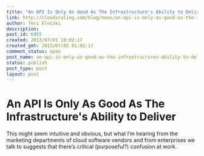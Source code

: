 ```yaml
---
title: "An API Is Only As Good As The Infrastructure's Ability to Deliver"
link: http://cloudscaling.com/blog/news/an-api-is-only-as-good-as-the-infrastructures-ability-to-deliver/
author: Teri Elniski
description: 
post_id: 6455
created: 2013/07/01 18:02:17
created_gmt: 2013/07/02 01:02:17
comment_status: open
post_name: an-api-is-only-as-good-as-the-infrastructures-ability-to-deliver
status: publish
post_type: post
layout: post
---
```


# An API Is Only As Good As The Infrastructure's Ability to Deliver

This might seem intuitive and obvious, but what I’m hearing from the marketing departments of cloud software vendors and from enterprises we talk to suggests that there’s critical (purposeful?) confusion at work.